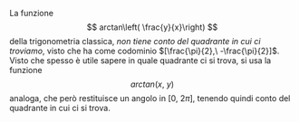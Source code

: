 La funzione
$$
arctan\left( \frac{y}{x}\right)
$$
della trigonometria classica, _non tiene conto del quadrante in cui ci troviamo_, visto che ha come codominio $[\frac{\pi}{2},\ -\frac{\pi}{2}]$. Visto che spesso è utile sapere in quale quadrante ci si trova, si usa la funzione
$$
arctan(x,\ y)
$$
analoga, che però restituisce un angolo in $[0,\ 2\pi]$, tenendo quindi conto del quadrante in cui ci si trova.